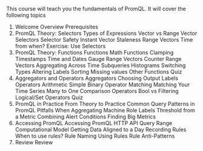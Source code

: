 This course will teach you the fundamentals of PromQL.  It will cover the following topics



1. Welcome
      Overview
      Prerequisites
2. PromQL Theory: Selectors
      Types of Expressions
      Vector vs Range Vector
      Selectors
      Selector Safety
      Instant Vector Staleness
      Range Vectors
      Time from when?
      Exercise: Use Selectors
3. PromQL Theory: Functions
      Functions
      Math Functions
      Clamping
      Timestamps
      Time and Dates
      Gauge Range Vectors
      Counter Range Vectors
      Aggregating Across Time
      Subqueries
      Histograms
      Switching Types
      Altering Labels
      Sorting
      Missing values
      Other Functions
      Quiz
4. Aggregators and Operators
      Aggregators
      Choosing Output Labels
      Operators
      Arithmetic
      Simple Binary Operator Matching
      Matching Your Time Series
      Many to One
      Comparison Operators
      Bool vs Filtering
      Logical/Set Operators
      Quiz
5. PromQL in Practice
      From Theory to Practice
      Common Query Patterns in PromQL
      Pitfalls When Aggregating
      Machine Role Labels
      Threshold from a Metric
      Combining Alert Conditions
      Finding Big Metrics
6. Accessing PromQL
      Accessing PromQL
      HTTP API
      Query Range Computational Model
      Getting Data Aligned to a Day
      Recording Rules
      When to use rules?
      Rule Naming
      Using Rules
      Rule Anti-Patterns
7. Review
      Review

